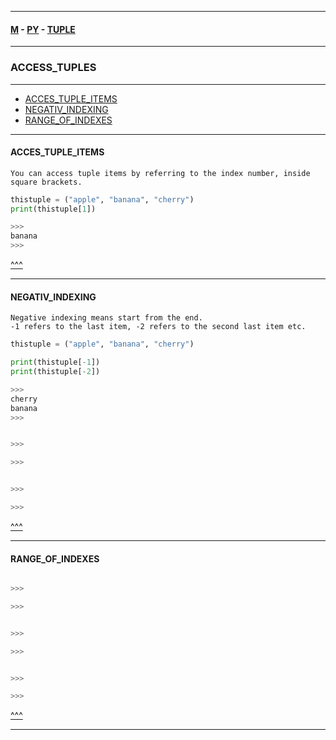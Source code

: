 
---

#### [M](https://github.com/ttltrk/TTT/blob/master/menu.md) - [PY](https://github.com/ttltrk/TTT/blob/master/PY/PY.md) - [TUPLE](https://github.com/ttltrk/TTT/blob/master/PY/ARRAYS/TUPLE/TUPLE.md)

---

### ACCESS_TUPLES

---

* [ACCES_TUPLE_ITEMS](#ACCES_TUPLE_ITEMS)
* [NEGATIV_INDEXING](#NEGATIV_INDEXING)
* [RANGE_OF_INDEXES](#RANGE_OF_INDEXES)

---

#### ACCES_TUPLE_ITEMS

```
You can access tuple items by referring to the index number, inside square brackets.
```

```py
thistuple = ("apple", "banana", "cherry")
print(thistuple[1])

>>>
banana
>>>
```

[^^^](#ACCESS_TUPLES)

---

#### NEGATIV_INDEXING

```
Negative indexing means start from the end.
-1 refers to the last item, -2 refers to the second last item etc.
```

```py
thistuple = ("apple", "banana", "cherry")

print(thistuple[-1])
print(thistuple[-2])

>>>
cherry
banana
>>>
```

```py

>>>

>>>
```

```py

>>>

>>>
```

[^^^](#ACCESS_TUPLES)

---

#### RANGE_OF_INDEXES

```py

>>>

>>>
```

```py

>>>

>>>
```

```py

>>>

>>>
```

[^^^](#ACCESS_TUPLES)

---
